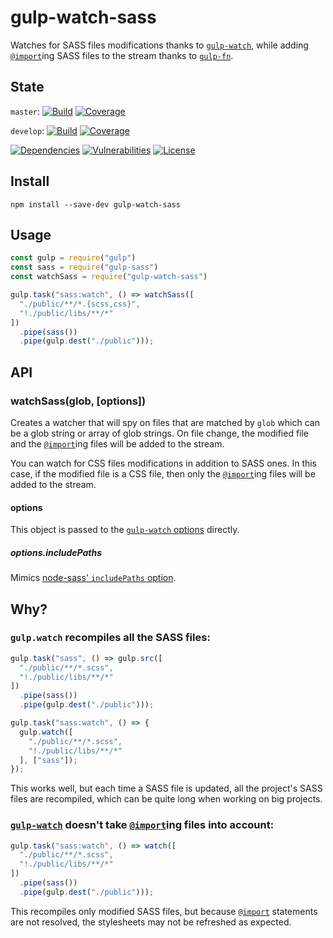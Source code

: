 # gulp-watch-sass

Watches for SASS files modifications thanks to [`gulp-watch`](https://www.npmjs.com/package/gulp-watch), while adding [`@import`](http://sass-lang.com/guide#topic-5)ing SASS files to the stream thanks to [`gulp-fn`](https://www.npmjs.com/package/gulp-fn).

## State

`master`: [![Build](https://api.travis-ci.org/sp00m/gulp-watch-sass.svg?branch=master)](https://travis-ci.org/sp00m/gulp-watch-sass)
[![Coverage](https://coveralls.io/repos/github/sp00m/gulp-watch-sass/badge.svg?branch=master)](https://coveralls.io/github/sp00m/gulp-watch-sass?branch=master)

`develop`: [![Build](https://api.travis-ci.org/sp00m/gulp-watch-sass.svg?branch=develop)](https://travis-ci.org/sp00m/gulp-watch-sass)
[![Coverage](https://coveralls.io/repos/github/sp00m/gulp-watch-sass/badge.svg?branch=develop)](https://coveralls.io/github/sp00m/gulp-watch-sass?branch=develop)

[![Dependencies](https://david-dm.org/sp00m/gulp-watch-sass/status.svg)](https://david-dm.org/sp00m/gulp-watch-sass)
[![Vulnerabilities](https://snyk.io/test/github/sp00m/gulp-watch-sass/badge.svg)](https://snyk.io/test/github/sp00m/gulp-watch-sass)
[![License](https://img.shields.io/badge/license-MIT-brightgreen.svg?style=flat)](https://opensource.org/licenses/MIT)

## Install

```
npm install --save-dev gulp-watch-sass
```

## Usage

```js
const gulp = require("gulp")
const sass = require("gulp-sass")
const watchSass = require("gulp-watch-sass")

gulp.task("sass:watch", () => watchSass([
  "./public/**/*.{scss,css}",
  "!./public/libs/**/*"
])
  .pipe(sass())
  .pipe(gulp.dest("./public")));
```

## API

### watchSass(glob, [options])

Creates a watcher that will spy on files that are matched by `glob` which can be a glob string or array of glob strings. On file change, the modified file and the [`@import`](http://sass-lang.com/guide#topic-5)ing files will be added to the stream.

You can watch for CSS files modifications in addition to SASS ones. In this case, if the modified file is a CSS file, then only the [`@import`](http://sass-lang.com/guide#topic-5)ing files will be added to the stream.

#### options

This object is passed to the [`gulp-watch` options](https://www.npmjs.com/package/gulp-watch#options) directly.

##### options.includePaths

Mimics [node-sass' `includePaths` option](https://github.com/sass/node-sass#includepaths).

## Why?

### `gulp.watch` recompiles all the SASS files:

```js
gulp.task("sass", () => gulp.src([
  "./public/**/*.scss",
  "!./public/libs/**/*"
])
  .pipe(sass())
  .pipe(gulp.dest("./public")));

gulp.task("sass:watch", () => {
  gulp.watch([
    "./public/**/*.scss",
    "!./public/libs/**/*"
  ], ["sass"]);
});
```

This works well, but each time a SASS file is updated, all the project's SASS files are recompiled, which can be quite long when working on big projects.

### [`gulp-watch`](https://www.npmjs.com/package/gulp-watch) doesn't take [`@import`](http://sass-lang.com/guide#topic-5)ing files into account:

```js
gulp.task("sass:watch", () => watch([
  "./public/**/*.scss",
  "!./public/libs/**/*"
])
  .pipe(sass())
  .pipe(gulp.dest("./public")));
```

This recompiles only modified SASS files, but because [`@import`](http://sass-lang.com/guide#topic-5) statements are not resolved, the stylesheets may not be refreshed as expected.
